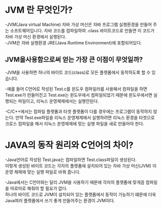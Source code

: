 JVM 란 무엇인가?  
=
-JVM(Java virtual Machine)
자바 가상 머신은 자바 프로그램 실행환경을 만들어 주는 소프트웨어입니다.
자바 코드를 컴파일하여 .class 바이트코드로 만들면 이 코드가 자바 가상 머신 환경에서 실행된다.  
-JVM은 자바 실행환경 JRE(Java Runtime Environment)에 포함되어있다.  

JVM을사용함으로써 얻는 가장 큰 이점이 무엇일까?
-
-JVM을 사용하면 하나의 바이트 코드(class)로 모든 플랫폼에서 동작하도록 할 수 있습니다.
  
-예를 들어 C언어로 작성된 Test.c를 윈도우 컴파일러를 사용해서 컴파일을 하면 Test.exe가 만들어진고
Test.exe는 윈도우에서 컴파일되었기 때문에 윈도우에서면 실행되는 파일이고, 리눅스 운영체제에서는 실행안된다.  

-C/C++에서는 컴파일 플랫폼과 타겟 플랫폼이 다를 경우에는 프로그램이 동작하지 않는다.
만약 Test.exe파일을 리눅스 운영체제에서 실행하려면 리눅스 환경을 타겟으로 크로스 컴파일을 해서 리눅스 운영체제에 맞는 실행 파일을 새로 만들어야 한다.
  
JAVA의 동작 원리와  C언어의 차이?
=  
-Java언어로 작성된 Test.java는 컴파일하면 Test.class파일이 생성된다.  
이렇게 생성된 바이트 코드는 각자의 플랫폼에 설치되어 있는 자바 가상 머신(JVM)
이 운영 체제에 맞는 실행 파일로 바꿔 줍니다.    

-Java에서는 C언어와는 달리 JVM을 사용하기 때문에 각자의 플랫폼에 맞게끔 컴파일을 따로따로 해줘야 할 필요가 없다.  
하나의 바이트 코드로 JVM이 설치되어 있는 플랫폼에서 동작이 가능하기 떄문에 더욱 Java여러 플랫폼에서 쓰기 좋게 만들어주는 환경이 JVM이다.